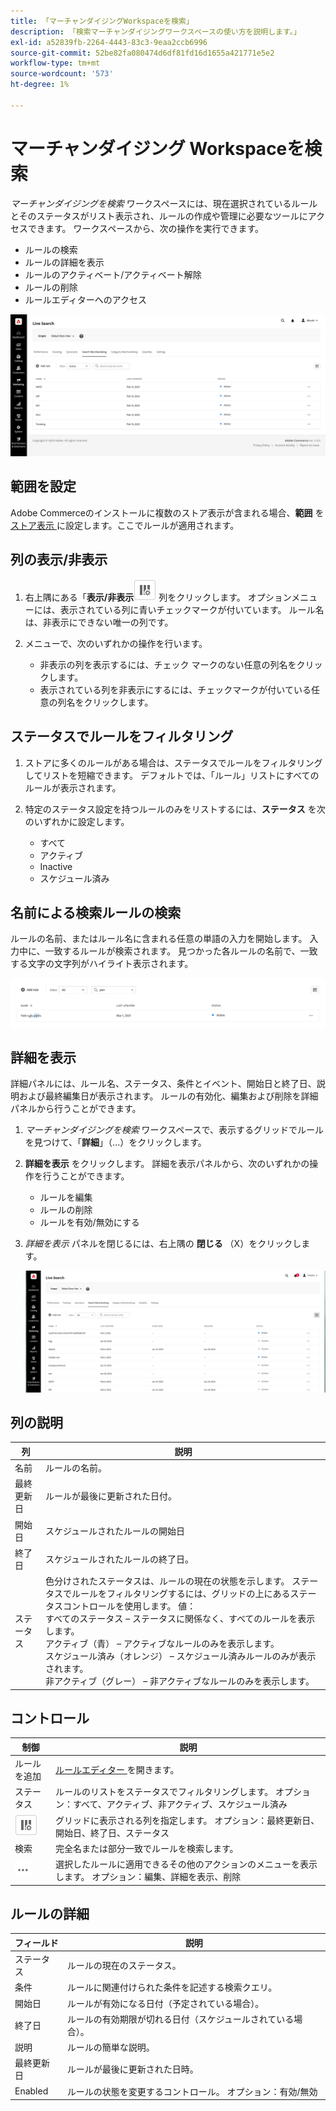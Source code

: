 ```yaml
---
title: 「マーチャンダイジングWorkspaceを検索」
description: 「検索マーチャンダイジングワークスペースの使い方を説明します。」
exl-id: a52839fb-2264-4443-83c3-9eaa2ccb6996
source-git-commit: 52be82fa080474d6df81fd16d1655a421771e5e2
workflow-type: tm+mt
source-wordcount: '573'
ht-degree: 1%

---
```


# マーチャンダイジング Workspaceを検索

*マーチャンダイジングを検索* ワークスペースには、現在選択されているルールとそのステータスがリスト表示され、ルールの作成や管理に必要なツールにアクセスできます。 ワークスペースから、次の操作を実行できます。

* ルールの検索
* ルールの詳細を表示
* ルールのアクティベート/アクティベート解除
* ルールの削除
* ルールエディターへのアクセス

![ マーチャンダイジング Workspaceの検索 ](assets/rules-workspace.png)

## 範囲を設定

Adobe Commerceのインストールに複数のストア表示が含まれる場合、**範囲** を [ ストア表示 ](https://experienceleague.adobe.com/docs/commerce-admin/start/setup/websites-stores-views.html#scope-settings) に設定します。ここでルールが適用されます。

## 列の表示/非表示

1. 右上隅にある「**表示/非表示**![ 列セレクター ](assets/btn-show-hide-columns.png) 列をクリックします。
オプションメニューには、表示されている列に青いチェックマークが付いています。 ルール名は、非表示にできない唯一の列です。

1. メニューで、次のいずれかの操作を行います。

   * 非表示の列を表示するには、チェック マークのない任意の列名をクリックします。
   * 表示されている列を非表示にするには、チェックマークが付いている任意の列名をクリックします。

## ステータスでルールをフィルタリング

1. ストアに多くのルールがある場合は、ステータスでルールをフィルタリングしてリストを短縮できます。 デフォルトでは、「ルール」リストにすべてのルールが表示されます。

1. 特定のステータス設定を持つルールのみをリストするには、**ステータス** を次のいずれかに設定します。

   * すべて
   * アクティブ
   * Inactive
   * スケジュール済み

## 名前による検索ルールの検索

ルールの名前、またはルール名に含まれる任意の単語の入力を開始します。
入力中に、一致するルールが検索されます。 見つかった各ルールの名前で、一致する文字の文字列がハイライト表示されます。

![ ルール – 名前による検索 ](assets/rules-workspace-search-name.png)

## 詳細を表示

詳細パネルには、ルール名、ステータス、条件とイベント、開始日と終了日、説明および最終編集日が表示されます。 ルールの有効化、編集および削除を詳細パネルから行うことができます。

1. *マーチャンダイジングを検索* ワークスペースで、表示するグリッドでルールを見つけて、「**詳細**」（...）をクリックします。
1. **詳細を表示** をクリックします。
詳細を表示パネルから、次のいずれかの操作を行うことができます。

   * ルールを編集
   * ルールの削除
   * ルールを有効/無効にする

1. *詳細を表示* パネルを閉じるには、右上隅の **閉じる** （X）をクリックします。

   ![ ルール – 詳細 ](assets/rules-workspace-details.png)

## 列の説明

| 列 | 説明 |
|--- |--- |
| 名前 | ルールの名前。 |
| 最終更新日 | ルールが最後に更新された日付。 |
| 開始日 | スケジュールされたルールの開始日 |
| 終了日 | スケジュールされたルールの終了日。 |
| ステータス | 色分けされたステータスは、ルールの現在の状態を示します。 ステータスでルールをフィルタリングするには、グリッドの上にあるステータスコントロールを使用します。 値：<br /> すべてのステータス – ステータスに関係なく、すべてのルールを表示します。<br /> アクティブ（青） – アクティブなルールのみを表示します。<br /> スケジュール済み（オレンジ） – スケジュール済みルールのみが表示されます。<br /> 非アクティブ（グレー） – 非アクティブなルールのみを表示します。 |

## コントロール

| 制御 | 説明 |
|--- |--- |
| ルールを追加 | [ ルールエディター ](rules-add.md) を開きます。 |
| ステータス | ルールのリストをステータスでフィルタリングします。 オプション：すべて、アクティブ、非アクティブ、スケジュール済み |
| ![ 列の選択 ](assets/btn-show-hide-columns.png) | グリッドに表示される列を指定します。 オプション：最終更新日、開始日、終了日、ステータス |
| 検索 | 完全名または部分一致でルールを検索します。 |
| ![ 詳細セレクター ](assets/btn-more.png) | 選択したルールに適用できるその他のアクションのメニューを表示します。 オプション：編集、詳細を表示、削除 |

## ルールの詳細

| フィールド | 説明 |
|--- |--- |
| ステータス | ルールの現在のステータス。 |
| 条件 | ルールに関連付けられた条件を記述する検索クエリ。 |
| 開始日 | ルールが有効になる日付（予定されている場合）。 |
| 終了日 | ルールの有効期限が切れる日付（スケジュールされている場合）。 |
| 説明 | ルールの簡単な説明。 |
| 最終更新日 | ルールが最後に更新された日時。 |
| Enabled | ルールの状態を変更するコントロール。 オプション：有効/無効 |

